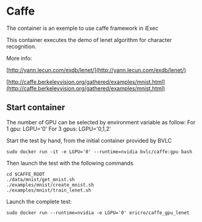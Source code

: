 # Caffe
The container is an exemple to use caffe framework in iExec 

This container executes the demo of lenet algorithm for character recognition.

More info:

[http://yann.lecun.com/exdb/lenet/](http://yann.lecun.com/exdb/lenet/)

[http://caffe.berkeleyvision.org/gathered/examples/mnist.html](http://caffe.berkeleyvision.org/gathered/examples/mnist.html)

## Start container
The number of GPU can be selected by environment variable as follow:
For 1 gpu:
LGPU='0'
For 3 gpus:
LGPU='0,1,2'

Start the test by hand, from the initial container provided by BVLC 
```
sudo docker run -it -e LGPU='0' --runtime=nvidia bvlc/caffe:gpu bash
```
Then launch the test with the following commands 
```
cd $CAFFE_ROOT
./data/mnist/get_mnist.sh
./examples/mnist/create_mnist.sh
./examples/mnist/train_lenet.sh
```

Launch the complete test:
```
sudo docker run --runtime=nvidia -e LGPU='0' ericro/caffe_gpu_lenet
```




